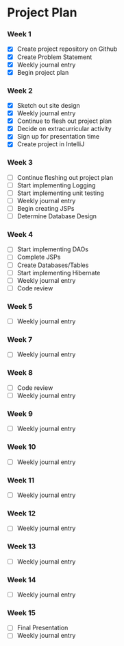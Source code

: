 # Project Plan

### Week 1
- [X] Create project repository on Github
- [X] Create Problem Statement
- [X] Weekly journal entry
- [X] Begin project plan

### Week 2
- [X] Sketch out site design
- [X] Weekly journal entry
- [X] Continue to flesh out project plan
- [X] Decide on extracurricular activity 
- [X] Sign up for presentation time
- [X] Create project in IntelliJ

### Week 3
- [ ] Continue fleshing out project plan
- [ ] Start implementing Logging
- [ ] Start implementing unit testing
- [ ] Weekly journal entry
- [ ] Begin creating JSPs
- [ ] Determine Database Design

### Week 4
- [ ] Start implementing DAOs
- [ ] Complete JSPs
- [ ] Create Databases/Tables
- [ ] Start implementing Hibernate
- [ ] Weekly journal entry
- [ ] Code review

### Week 5
- [ ] Weekly journal entry

### Week 7
- [ ] Weekly journal entry

### Week 8
- [ ] Code review
- [ ] Weekly journal entry

### Week 9
- [ ] Weekly journal entry

### Week 10
- [ ] Weekly journal entry

### Week 11
- [ ] Weekly journal entry

### Week 12
- [ ] Weekly journal entry

### Week 13
- [ ] Weekly journal entry

### Week 14
- [ ] Weekly journal entry

### Week 15
- [ ] Final Presentation
- [ ] Weekly journal entry
